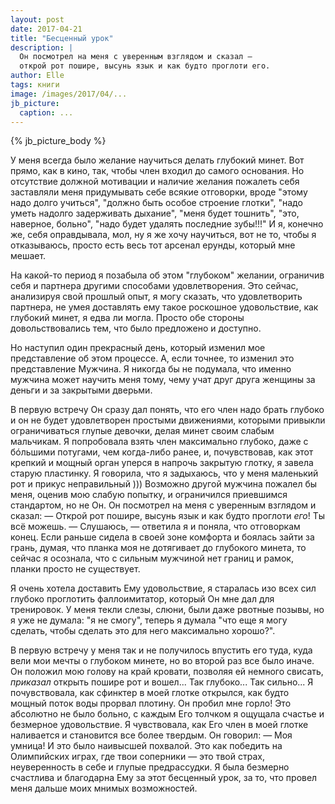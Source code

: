 ```yaml
---
layout: post
date: 2017-04-21
title: "Бесценный урок"
description: |
  Он посмотрел на меня с уверенным взглядом и сказал —
  открой рот пошире, высунь язык и как будто проглоти его.
author: Elle
tags: книги
image: /images/2017/04/...
jb_picture:
  caption: ...
---
```


{% jb_picture_body %}

У меня всегда было желание научиться делать глубокий минет. Вот прямо, как в
кино, так, чтобы член входил до самого основания. Но отсутствие должной
мотивации и наличие желания пожалеть себя заставляли меня придумывать себе
всякие отговорки, вроде "этому надо долго учиться", "должно быть особое строение
глотки", "надо уметь надолго задерживать дыхание", "меня будет тошнить", "это,
наверное, больно", "надо будет удалять последние зубы!!!" И я, конечно же, себя
оправдывала, мол, ну я же хочу научиться, вот не то, чтобы я отказываюсь, просто
есть весь тот арсенал ерунды, который мне мешает.

<!--more-->

На какой-то период я позабыла об этом "глубоком" желании, ограничив себя и
партнера другими способами удовлетворения. Это сейчас, анализируя свой прошлый
опыт, я могу сказать, что удовлетворить партнера, не умея доставлять ему такое
роскошное удовольствие, как глубокий минет, я едва ли могла. Просто обе стороны
довольствовались тем, что было предложено и доступно.

Но наступил один прекрасный день, который изменил мое представление об этом
процессе. А, если точнее, то изменил это представление Мужчина. Я никогда бы не
подумала, что именно мужчина может научить меня тому, чему учат друг друга
женщины за деньги и за закрытыми дверьми.

В первую встречу Он сразу дал понять, что его член надо брать глубоко и он не
будет удовлетворен простыми движениями, которыми привыкли ограничиваться глупые
девочки, делая минет своим слабым мальчикам. Я попробовала взять член
максимально глубоко, даже с бóльшими потугами, чем когда-либо ранее, и,
почувствовав, как этот крепкий и мощный орган уперся в напрочь закрытую глотку,
я завела старую пластинку. Я говорила, что я задыхаюсь, что у меня маленький рот
и прикус неправильный ))) Возможно другой мужчина пожалел бы меня, оценив мою
слабую попытку, и ограничился приевшимся стандартом, но не Он. Он посмотрел на
меня с уверенным взглядом и сказал: &mdash; Открой рот пошире, высунь язык и как будто
проглоти _его_! Ты всё можешь. &mdash; Слушаюсь, &mdash; ответила я и поняла, что отговоркам
конец. Если раньше сидела в своей зоне комфорта и боялась зайти за грань, думая,
что планка моя не дотягивает до глубокого минета, то сейчас я осознала, что с
сильным мужчиной нет границ и рамок, планки просто не существует.

Я очень хотела доставить Ему удовольствие, я старалась изо всех сил глубоко
проглотить фаллоимитатор, который Он мне дал для тренировок. У меня текли слезы,
слюни, были даже рвотные позывы, но я уже не думала: "я не смогу", теперь я
думала "что еще я могу сделать, чтобы сделать это для него максимально хорошо?".

В первую встречу у меня так и не получилось впустить его туда, куда вели мои
мечты о глубоком минете, но во второй раз все было иначе. Он положил мою голову
на край кровати, позволяя ей немного свисать, _приказал_ открыть пошире рот и
вошел... Так глубоко... Так сильно... Я почувствовала, как сфинктер в моей
глотке открылся, как будто мощный поток воды прорвал плотину. Он пробил мне
горло! Это абсолютно не было больно, с каждым Его толчком я ощущала счастье и
безмерное удовольствие. Я чувствовала, как Его член в моей глотке наливается и
становится все более твердым. Он говорил: &mdash; Моя умница! И это было наивысшей
похвалой. Это как победить на Олимпийских играх, где твои соперники &mdash; это твой
страх, неуверенность в себе и глупые предрассудки. Я была безмерно счастлива и
благодарна Ему за этот бесценный урок, за то, что провел меня дальше моих мнимых
возможностей.

